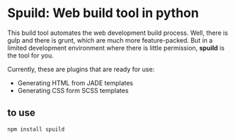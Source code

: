 # Spuild: Web build tool in python

This build tool automates the web development build process. Well, there is gulp and there is grunt, which are much more feature-packed. But in a limited development environment where there is little permission, **spuild** is the tool for you.

Currently, these are plugins that are ready for use:

- Generating HTML from JADE templates
- Generating CSS form SCSS templates

## to use
`npm install spuild`
